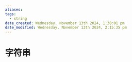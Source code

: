 ```yaml
---
aliases: 
tags:
  - string
date_created: Wednesday, November 13th 2024, 1:30:01 pm
date_modified: Wednesday, November 13th 2024, 2:15:35 pm
---
```


# 字符串

